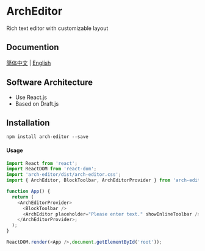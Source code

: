 # ArchEditor

Rich text editor with customizable layout

## Documention

[简体中文](README.zh.md) | [English](README.md)

## Software Architecture

- Use React.js
- Based on Draft.js

## Installation

`npm install arch-editor --save`

#### Usage

```js
import React from 'react';
import ReactDOM from 'react-dom';
import 'arch-editor/dist/arch-editor.css';
import { ArchEditor, BlockToolbar, ArchEditorProvider } from 'arch-editor';

function App() {
  return (
    <ArchEditorProvider>
      <BlockToolbar />
      <ArchEditor placeholder="Please enter text." showInlineToolbar />
    </ArchEditorProvider>;
  );
}

ReactDOM.render(<App />,document.getElementById('root'));
```
